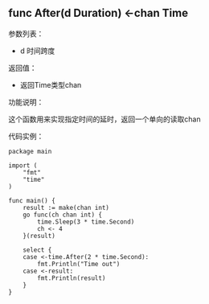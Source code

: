 ## func After(d Duration) <-chan Time
参数列表：
- d 时间跨度

返回值：
- 返回Time类型chan

功能说明：

这个函数用来实现指定时间的延时，返回一个单向的读取chan

代码实例：
    
    package main

    import (
        "fmt"
        "time"
    )
    
    func main() {
    	result := make(chan int)
    	go func(ch chan int) {
    		time.Sleep(3 * time.Second)	
    		ch <- 4
    	}(result)
    
    	select {
    	case <-time.After(2 * time.Second):
    		fmt.Println("Time out")
    	case <-result:
    		fmt.Println(result)
    	}
    }
